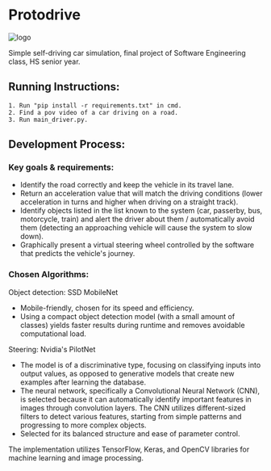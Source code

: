 # Protodrive
![logo](https://github.com/RanelDL/Protodrive/assets/61747694/654a4767-72a8-4caa-8d17-9b0354bb16cc)

Simple self-driving car simulation, final project of Software Engineering class, HS senior year.

## Running Instructions:
    1. Run "pip install -r requirements.txt" in cmd.
    2. Find a pov video of a car driving on a road. 
    3. Run main_driver.py.

## Development Process:
### Key goals & requirements:
* Identify the road correctly and keep the vehicle in its travel lane.
* Return an acceleration value that will match the driving conditions (lower acceleration in turns and higher when driving on a straight track).
* Identify objects listed in the list known to the system (car, passerby, bus, motorcycle, train) and alert the driver about them / automatically avoid them (detecting an approaching vehicle will cause the system to slow down).
* Graphically present a virtual steering wheel controlled by the software that predicts the vehicle's journey.

### Chosen Algorithms:
Object detection: SSD MobileNet
* Mobile-friendly, chosen for its speed and efficiency.
* Using a compact object detection model (with a small amount of classes) yields faster results during runtime and
  removes avoidable computational load.

Steering: Nvidia's PilotNet
* The model is of a discriminative type, focusing on classifying inputs into output values, as opposed to generative models that create new examples after learning the database.
* The neural network, specifically a Convolutional Neural Network (CNN), is selected because it can automatically identify important features in images through convolution layers. The CNN utilizes different-sized filters to detect various features, starting from simple patterns and progressing to more complex objects.
* Selected for its balanced structure and ease of parameter control.

The implementation utilizes TensorFlow, Keras, and OpenCV libraries for machine learning and image processing.
